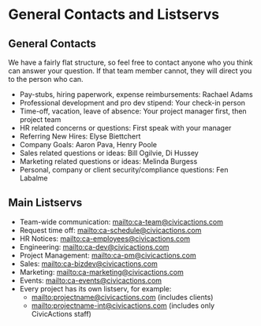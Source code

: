 # General Contacts and Listservs

## General Contacts

We have a fairly flat structure, so feel free to contact anyone who you think can answer your question. If that team member cannot, they will direct you to the person who can.

- Pay-stubs, hiring paperwork, expense reimbursements: Rachael Adams
- Professional development and pro dev stipend: Your check-in person
- Time-off, vacation, leave of absence: Your project manager first, then project team
- HR related concerns or questions: First speak with your manager
- Referring New Hires: Elyse Biettchert
- Company Goals: Aaron Pava, Henry Poole
- Sales related questions or ideas: Bill Ogilvie, Di Hussey
- Marketing related questions or ideas: Melinda Burgess
- Personal, company or client security/compliance questions: Fen Labalme

## Main Listservs

- Team-wide communication: <mailto:ca-team@civicactions.com>
- Request time off: <mailto:ca-schedule@civicactions.com>
- HR Notices: <mailto:ca-employees@civicactions.com>
- Engineering: <mailto:ca-dev@civicactions.com>
- Project Management: <mailto:ca-pm@civicactions.com>
- Sales: <mailto:ca-bizdev@civicactions.com>
- Marketing: <mailto:ca-marketing@civicactions.com>
- Events: <mailto:ca-events@civicactions.com>
- Every project has its own listserv, for example:
  - <mailto:projectname@civicactions.com> (includes clients)
  - <mailto:projectname-int@civicactions.com> (includes only CivicActions staff)
